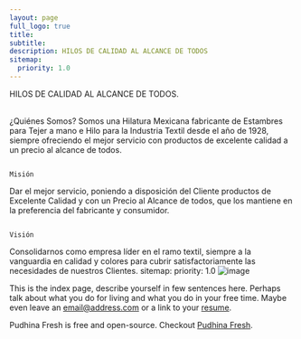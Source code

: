 ```yaml
---
layout: page
full_logo: true
title: 
subtitle: 
description: HILOS DE CALIDAD AL ALCANCE DE TODOS
sitemap:
  priority: 1.0
---
```

<p class="describe-text">HILOS DE CALIDAD AL ALCANCE DE TODOS.</p>
<br>
                                                              ¿Quiénes Somos?
Somos una Hilatura Mexicana fabricante de Estambres para Tejer a mano e Hilo para la Industria Textil desde el año de 1928, siempre ofreciendo el mejor servicio con                                         productos de excelente calidad a un precio al alcance de todos.

                                                                     Misión
Dar el mejor servicio, poniendo a disposición del Cliente productos de Excelente Calidad y con un Precio al Alcance de todos, que los mantiene en la preferencia del                                                              fabricante y consumidor.

                                                                      Visión
Consolidarnos como empresa líder en el ramo textil, siempre a la vanguardia en calidad y colores para cubrir satisfactoriamente las necesidades de nuestros Clientes.
sitemap:
  priority: 1.0
![image](https://user-images.githubusercontent.com/124215145/232643165-06da865b-3324-48d2-b7b0-209c67c9c88a.png)

This is the index page, describe yourself in few sentences here. Perhaps talk about what you do for living and what you do in your free time. Maybe even leave an [email@address.com](#) or a link to your [resume](#).

Pudhina Fresh is free and open-source. Checkout [Pudhina Fresh](https://github.com/ritijjain/pudhina-fresh).

<br>
<br>
<br>
<br>
<br>
<br>
<br>
